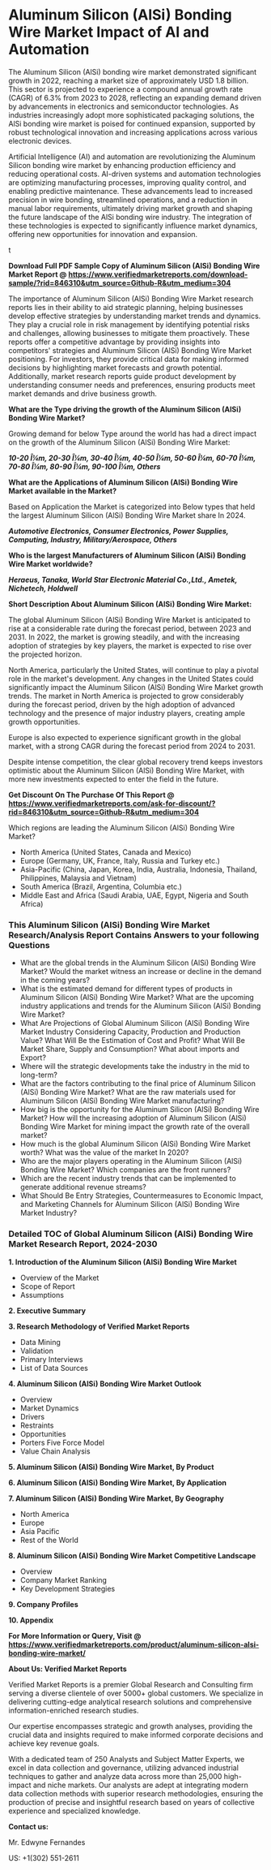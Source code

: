 <meta name="title" content="Global Aluminum Silicon (AlSi) Bonding Wire Market Impact of AI and Automation"><meta name="description" content="The Aluminum Silicon (AlSi) bonding wire market demonstrated significant growth in 2022, reaching a market size of approximately USD 1.8 billion. This sector is projec"><meta name="title" content="Aluminum Silicon (AlSi) Bonding Wire Market Size, Share, Scope, Trends, Growth, Opportunities, Analysis, Forecast"><h1>Aluminum Silicon (AlSi) Bonding Wire Market Impact of AI and Automation</h1><p>The Aluminum Silicon (AlSi) bonding wire market demonstrated significant growth in 2022, reaching a market size of approximately USD 1.8 billion. This sector is projected to experience a compound annual growth rate (CAGR) of 6.3% from 2023 to 2028, reflecting an expanding demand driven by advancements in electronics and semiconductor technologies. As industries increasingly adopt more sophisticated packaging solutions, the AlSi bonding wire market is poised for continued expansion, supported by robust technological innovation and increasing applications across various electronic devices.</p><p>Artificial Intelligence (AI) and automation are revolutionizing the Aluminum Silicon bonding wire market by enhancing production efficiency and reducing operational costs. AI-driven systems and automation technologies are optimizing manufacturing processes, improving quality control, and enabling predictive maintenance. These advancements lead to increased precision in wire bonding, streamlined operations, and a reduction in manual labor requirements, ultimately driving market growth and shaping the future landscape of the AlSi bonding wire industry. The integration of these technologies is expected to significantly influence market dynamics, offering new opportunities for innovation and expansion.</p>t</p><p id="" class=""><strong>Download Full PDF Sample Copy of Aluminum Silicon (AlSi) Bonding Wire Market Report @ <a href="https://www.verifiedmarketreports.com/download-sample/?rid=846310&utm_source=Github-R&utm_medium=304" target="_blank">https://www.verifiedmarketreports.com/download-sample/?rid=846310&utm_source=Github-R&utm_medium=304</a></strong></p><p>The importance of&nbsp;Aluminum Silicon (AlSi) Bonding Wire Market research reports lies in their ability to aid strategic planning, helping businesses develop effective strategies by understanding market trends and dynamics. They play a crucial role in risk management by identifying potential risks and challenges, allowing businesses to mitigate them proactively. These reports offer a competitive advantage by providing insights into competitors' strategies and Aluminum Silicon (AlSi) Bonding Wire Market positioning. For investors, they provide critical data for making informed decisions by highlighting market forecasts and growth potential. Additionally, market research reports guide product development by understanding consumer needs and preferences, ensuring products meet market demands and drive business growth.</p><p><strong>What are the&nbsp;Type driving the growth of the Aluminum Silicon (AlSi) Bonding Wire Market?</strong></p><p id="" class="">Growing demand for below Type around the world has had a direct impact on the growth of the Aluminum Silicon (AlSi) Bonding Wire Market:</p><em><strong>10-20 Î¼m, 20-30 Î¼m, 30-40 Î¼m, 40-50 Î¼m, 50-60 Î¼m, 60-70 Î¼m, 70-80 Î¼m, 80-90 Î¼m, 90-100 Î¼m, Others</strong></em></p><strong>What are the&nbsp;Applications&nbsp;of Aluminum Silicon (AlSi) Bonding Wire Market available in the Market?</strong></p><p id="" class="">Based on Application the Market is categorized into Below types that held the largest Aluminum Silicon (AlSi) Bonding Wire Market share In 2024.</p><em><strong>Automotive Electronics, Consumer Electronics, Power Supplies, Computing, Industry, Military/Aerospace, Others</strong></em></p><strong>Who is the largest Manufacturers of Aluminum Silicon (AlSi) Bonding Wire Market worldwide?</strong></p><p><em><strong>Heraeus, Tanaka, World Star Electronic Material Co.,Ltd., Ametek, Nichetech, Holdwell</strong></em></p><p id="" class=""><strong>Short Description About Aluminum Silicon (AlSi) Bonding Wire Market:</strong></p><p>The global Aluminum Silicon (AlSi) Bonding Wire Market is anticipated to rise at a considerable rate during the forecast period, between 2023 and 2031. In 2022, the market is growing steadily, and with the increasing adoption of strategies by key players, the market is expected to rise over the projected horizon.</p><p>North America, particularly the United States, will continue to play a pivotal role in the market's development. Any changes in the United States could significantly impact the Aluminum Silicon (AlSi) Bonding Wire Market growth trends. The market in North America is projected to grow considerably during the forecast period, driven by the high adoption of advanced technology and the presence of major industry players, creating ample growth opportunities.</p><p>Europe is also expected to experience significant growth in the global market, with a strong CAGR during the forecast period from 2024 to 2031.</p><p>Despite intense competition, the clear global recovery trend keeps investors optimistic about the Aluminum Silicon (AlSi) Bonding Wire Market, with more new investments expected to enter the field in the future.</p><p id="" class=""><strong>Get Discount On The Purchase Of This Report @ <a href="https://www.verifiedmarketreports.com/ask-for-discount/?rid=846310&utm_source=Github-R&utm_medium=304" target="_blank">https://www.verifiedmarketreports.com/ask-for-discount/?rid=846310&utm_source=Github-R&utm_medium=304</a></strong></p>Which regions are leading the Aluminum Silicon (AlSi) Bonding Wire Market?</p><ul><li>North America (United States, Canada and Mexico)</li><li>Europe (Germany, UK, France, Italy, Russia and Turkey etc.)</li><li>Asia-Pacific (China, Japan, Korea, India, Australia, Indonesia, Thailand, Philippines, Malaysia and Vietnam)</li><li>South America (Brazil, Argentina, Columbia etc.)</li><li>Middle East and Africa (Saudi Arabia, UAE, Egypt, Nigeria and South Africa)</li></ul><h3 id="" class="">This Aluminum Silicon (AlSi) Bonding Wire Market Research/Analysis Report Contains Answers to your following Questions</h3><ul><li>What are the global trends in the Aluminum Silicon (AlSi) Bonding Wire Market? Would the market witness an increase or decline in the demand in the coming years?</li><li>What is the estimated demand for different types of products in Aluminum Silicon (AlSi) Bonding Wire Market? What are the upcoming industry applications and trends for the Aluminum Silicon (AlSi) Bonding Wire Market?</li><li>What Are Projections of Global Aluminum Silicon (AlSi) Bonding Wire Market Industry Considering Capacity, Production and Production Value? What Will Be the Estimation of Cost and Profit? What Will Be Market Share, Supply and Consumption? What about imports and Export?</li><li>Where will the strategic developments take the industry in the mid to long-term?</li><li>What are the factors contributing to the final price of Aluminum Silicon (AlSi) Bonding Wire Market? What are the raw materials used for Aluminum Silicon (AlSi) Bonding Wire Market manufacturing?</li><li>How big is the opportunity for the Aluminum Silicon (AlSi) Bonding Wire Market? How will the increasing adoption of Aluminum Silicon (AlSi) Bonding Wire Market for mining impact the growth rate of the overall market?</li><li>How much is the global Aluminum Silicon (AlSi) Bonding Wire Market worth? What was the value of the market In 2020?</li><li>Who are the major players operating in the Aluminum Silicon (AlSi) Bonding Wire Market? Which companies are the front runners?</li><li>Which are the recent industry trends that can be implemented to generate additional revenue streams?</li><li>What Should Be Entry Strategies, Countermeasures to Economic Impact, and Marketing Channels for Aluminum Silicon (AlSi) Bonding Wire Market Industry?</li></ul><h3 id="" class="">Detailed TOC of Global Aluminum Silicon (AlSi) Bonding Wire Market Research Report, 2024-2030</h3><p id="" class=""><strong>1. Introduction of the Aluminum Silicon (AlSi) Bonding Wire Market</strong></p><ul><li>Overview of the Market</li><li>Scope of Report</li><li>Assumptions</li></ul><p id="" class=""><strong>2. Executive Summary</strong></p><p id="" class=""><strong>3. Research Methodology of Verified Market Reports</strong></p><ul><li>Data Mining</li><li>Validation</li><li>Primary Interviews</li><li>List of Data Sources</li></ul><p id="" class=""><strong>4. Aluminum Silicon (AlSi) Bonding Wire Market Outlook</strong></p><ul><li>Overview</li><li>Market Dynamics</li><li>Drivers</li><li>Restraints</li><li>Opportunities</li><li>Porters Five Force Model</li><li>Value Chain Analysis</li></ul><p id="" class=""><strong>5. Aluminum Silicon (AlSi) Bonding Wire Market, By Product</strong></p><p id="" class=""><strong>6. Aluminum Silicon (AlSi) Bonding Wire Market, By Application</strong></p><p id="" class=""><strong>7. Aluminum Silicon (AlSi) Bonding Wire Market, By Geography</strong></p><ul><li>North America</li><li>Europe</li><li>Asia Pacific</li><li>Rest of the World</li></ul><p id="" class=""><strong>8. Aluminum Silicon (AlSi) Bonding Wire Market Competitive Landscape</strong></p><ul><li>Overview</li><li>Company Market Ranking</li><li>Key Development Strategies</li></ul><p id="" class=""><strong>9. Company Profiles</strong></p><p id="" class=""><strong>10. Appendix</strong></p><p id="" class=""><strong>For More Information or Query, Visit @ <a href="https://www.verifiedmarketreports.com/product/aluminum-silicon-alsi-bonding-wire-market/" target="_blank">https://www.verifiedmarketreports.com/product/aluminum-silicon-alsi-bonding-wire-market/</a></strong></p><p id="" class=""><strong>About Us: Verified Market Reports</strong></p><p id="" class="">Verified Market Reports is a premier Global Research and Consulting firm serving a diverse clientele of over 5000+ global customers. We specialize in delivering cutting-edge analytical research solutions and comprehensive information-enriched research studies.</p><p id="" class="">Our expertise encompasses strategic and growth analyses, providing the crucial data and insights required to make informed corporate decisions and achieve key revenue goals.</p><p id="" class="">With a dedicated team of 250 Analysts and Subject Matter Experts, we excel in data collection and governance, utilizing advanced industrial techniques to gather and analyze data across more than 25,000 high-impact and niche markets. Our analysts are adept at integrating modern data collection methods with superior research methodologies, ensuring the production of precise and insightful research based on years of collective experience and specialized knowledge.</p><p id="" class=""><strong>Contact us:</strong></p><p id="" class="">Mr. Edwyne Fernandes</p><p id="" class="">US: +1(302) 551-2611</p>